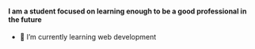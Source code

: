 #### I am a student focused on learning enough to be a good professional in the future

- 🌱 I’m currently learning web development

